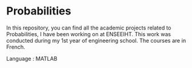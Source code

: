 # Probabilities

In this repository, you can find all the academic projects related to Probabilities, I have been working on at ENSEEIHT. This work was conducted during my 1st year of engineering school. The courses are in French.

Language : MATLAB
